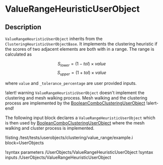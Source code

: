 # ValueRangeHeuristicUserObject

## Description

`ValueRangeHeuristicUserObject` inherits from the `ClusteringHeuristicUserObjectBase`.
It implements the clustering heuristic if the scores of two adjacent
elements are both with in a range. The range is calculated as

$$S_{lower} = (1-tol) \times value $$
$$S_{upper} = (1+tol) \times value $$

where `value` and `_tolerance_percentage`  are user provided inputs.


!alert! warning
`ValueRangeHeuristicUserObject` doesn't implement the clustering and mesh walking process.  Mesh walking and the clustering process are implemented
by the [BooleanComboClusteringUserObject](BooleanComboClusteringUserObject.md)
!alert-end!

The following input block declares a `ValueRangeHeuristicUserObject` which
is then used by [BooleanComboClusteringUserObject](BooleanComboClusteringUserObject.md)
where the mesh walking and cluster process is implemented.

!listing /test/tests/userobjects/clustering/value_range/example.i
block=UserObjects

!syntax parameters /UserObjects/ValueRangeHeuristicUserObject
!syntax inputs /UserObjects/ValueRangeHeuristicUserObject